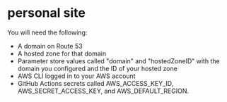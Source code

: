 # personal site

You will need the following:

- A domain on Route 53
- A hosted zone for that domain
- Parameter store values called "domain" and "hostedZoneID" with the domain you configured and the ID of your hosted zone
- AWS CLI logged in to your AWS account
- GitHub Actions secrets called AWS_ACCESS_KEY_ID, AWS_SECRET_ACCESS_KEY, and AWS_DEFAULT_REGION.

